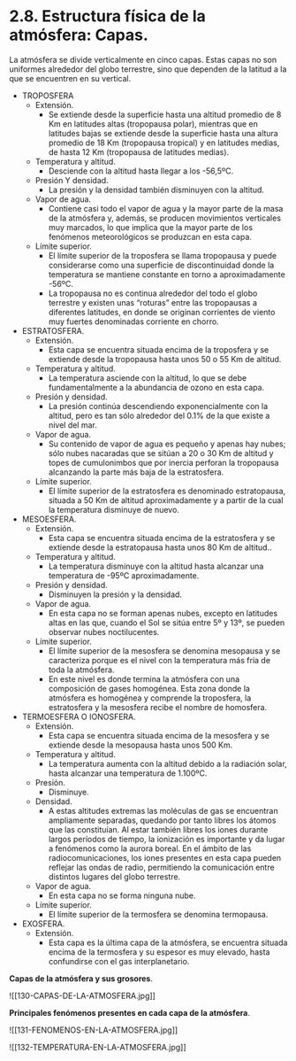 
# 2.8. Estructura física de la atmósfera: Capas.

La atmósfera se divide verticalmente en cinco capas. Estas capas no son uniformes alrededor del globo terrestre, sino que dependen de la latitud a la que se encuentren en su vertical.

- TROPOSFERA
	- Extensión.
		- Se extiende desde la superficie hasta una altitud promedio de 8 Km en latitudes altas (tropopausa polar), mientras que en latitudes bajas se extiende desde la superficie hasta una altura promedio de 18 Km (tropopausa tropical) y en latitudes medias, de hasta 12 Km (tropopausa de latitudes medias).
	- Temperatura y altitud.
		- Desciende con la altitud hasta llegar a los -56,5ºC.
	- Presión Y densidad.
		- La presión y la densidad también disminuyen con la altitud.
	- Vapor de agua.
		- Contiene casi todo el vapor de agua y la mayor parte de la masa de la atmósfera y, además, se producen movimientos verticales muy marcados, lo que implica que la mayor parte de los fenómenos meteorológicos se produzcan en esta capa.
	- Límite superior.
		- El límite superior de la troposfera se llama tropopausa y puede considerarse como una superficie de discontinuidad donde la temperatura se mantiene constante en torno a aproximadamente -56ºC.
		- La tropopausa no es continua alrededor del todo el globo terrestre y existen unas “roturas” entre las tropopausas a diferentes latitudes, en donde se originan corrientes de viento muy fuertes denominadas corriente en chorro.
- ESTRATOSFERA.
	- Extensión.
		- Esta capa se encuentra situada encima de la troposfera y se extiende desde la tropopausa hasta unos 50 o 55 Km de altitud.
	- Temperatura y altitud.
		- La temperatura asciende con la altitud, lo que se debe fundamentalmente a la abundancia de ozono en esta capa.
	- Presión y densidad.
		- La presión continúa descendiendo exponencialmente con la altitud, pero es tan sólo alrededor del 0.1% de la que existe a nivel del mar.
	- Vapor de agua.
		- Su contenido de vapor de agua es pequeño y apenas hay nubes; sólo nubes nacaradas que se sitúan a 20 o 30 Km de altitud y topes de cumulonimbos que por inercia perforan la tropopausa alcanzando la parte más baja de la estratosfera.
	- Límite superior.
		- El límite superior de la estratosfera es denominado estratopausa, situada a 50 Km de altitud aproximadamente y a partir de la cual la temperatura disminuye de nuevo.
- MESOESFERA.
	- Extensión.
		- Esta capa se encuentra situada encima de la estratosfera y se extiende desde la estratopausa hasta unos 80 Km de altitud..
	- Temperatura y altitud.
		- La temperatura disminuye con la altitud hasta alcanzar una temperatura de -95ºC aproximadamente.
	- Presión y densidad.
		- Disminuyen la presión y la densidad.
	- Vapor de agua.
		- En esta capa no se forman apenas nubes, excepto en latitudes altas en las que, cuando el Sol se sitúa entre 5º y 13º, se pueden observar nubes noctilucentes.
	- Límite superior.
		- El límite superior de la mesosfera se denomina mesopausa y se caracteriza porque es el nivel con la temperatura más fría de toda la atmósfera.
		- En este nivel es donde termina la atmósfera con una composición de gases homogénea. Esta zona donde la atmósfera es homogénea y comprende la troposfera, la estratosfera y la mesosfera recibe el nombre de homosfera.
- TERMOESFERA O IONOSFERA.
	- Extensión.
		- Esta capa se encuentra situada encima de la mesosfera y se extiende desde la mesopausa hasta unos 500 Km.
	- Temperatura y altitud.
		- La temperatura aumenta con la altitud debido a la radiación solar, hasta alcanzar una temperatura de 1.100ºC.
	- Presión.
		- Disminuye.
	- Densidad.
		- A estas altitudes extremas las moléculas de gas se encuentran ampliamente separadas, quedando por tanto libres los átomos que las constituían. Al estar también libres los iones durante largos períodos de tiempo, la ionización es importante y da lugar a fenómenos como la aurora boreal. En el ámbito de las radiocomunicaciones, los iones presentes en esta capa pueden reflejar las ondas de radio, permitiendo la comunicación entre distintos lugares del globo terrestre.
	- Vapor de agua.
		- En esta capa no se forma ninguna nube.
	- Límite superior.
		- El límite superior de la termosfera se denomina termopausa.
- EXOSFERA.
	- Extensión.
		- Esta capa es la última capa de la atmósfera, se encuentra situada encima de la termosfera y su espesor es muy elevado, hasta confundirse con el gas interplanetario.


**Capas de la atmósfera y sus grosores**.

![[130-CAPAS-DE-LA-ATMOSFERA.jpg]]

**Principales fenómenos presentes en cada capa de la atmósfera**.

![[131-FENOMENOS-EN-LA-ATMOSFERA.jpg]]

![[132-TEMPERATURA-EN-LA-ATMOSFERA.jpg]]

